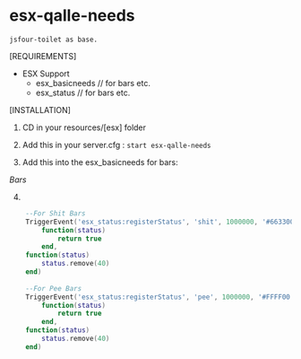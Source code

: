 # esx-qalle-needs

``jsfour-toilet as base.``

[REQUIREMENTS]
  
* ESX Support
  * esx_basicneeds // for bars etc.
  * esx_status // for bars etc.
  
[INSTALLATION]

1) CD in your resources/[esx] folder

2) Add this in your server.cfg :
``start esx-qalle-needs``

3) Add this into the esx_basicneeds for bars:

*Bars*

4)

```lua
	--For Shit Bars
	TriggerEvent('esx_status:registerStatus', 'shit', 1000000, '#663300', -- amarelo
		function(status)
			return true
		end,
	function(status)
		status.remove(40)
	end)
	
	--For Pee Bars
	TriggerEvent('esx_status:registerStatus', 'pee', 1000000, '#FFFF00', -- amarelo
		function(status)
			return true
		end,
	function(status)
		status.remove(40)
	end)
```
